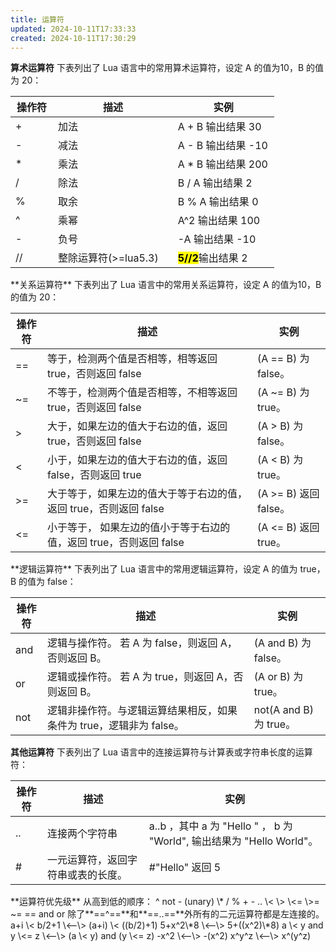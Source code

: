 ```yaml
---
title: 运算符
updated: 2024-10-11T17:33:33
created: 2024-10-11T17:30:29
---
```


**算术运算符**
下表列出了 Lua 语言中的常用算术运算符，设定 A 的值为10，B 的值为 20：
<table>
<colgroup>
<col style="width: 16%" />
<col style="width: 45%" />
<col style="width: 38%" />
</colgroup>
<thead>
<tr class="header">
<th><strong>操作符</strong></th>
<th><strong>描述</strong></th>
<th><strong>实例</strong></th>
</tr>
</thead>
<tbody>
<tr class="odd">
<td>+</td>
<td>加法</td>
<td>A + B 输出结果 30</td>
</tr>
<tr class="even">
<td>-</td>
<td>减法</td>
<td>A - B 输出结果 -10</td>
</tr>
<tr class="odd">
<td>*</td>
<td>乘法</td>
<td>A * B 输出结果 200</td>
</tr>
<tr class="even">
<td>/</td>
<td>除法</td>
<td>B / A 输出结果 2</td>
</tr>
<tr class="odd">
<td>%</td>
<td>取余</td>
<td>B % A 输出结果 0</td>
</tr>
<tr class="even">
<td>^</td>
<td>乘幂</td>
<td>A^2 输出结果 100</td>
</tr>
<tr class="odd">
<td>-</td>
<td>负号</td>
<td>-A 输出结果 -10</td>
</tr>
<tr class="even">
<td>//</td>
<td>整除运算符(&gt;=lua5.3)</td>
<td><strong><mark>5//2</mark></strong>输出结果 2</td>
</tr>
</tbody>
</table>
**关系运算符**
下表列出了 Lua 语言中的常用关系运算符，设定 A 的值为10，B 的值为 20：
<table>
<colgroup>
<col style="width: 10%" />
<col style="width: 66%" />
<col style="width: 23%" />
</colgroup>
<thead>
<tr class="header">
<th><strong>操作符</strong></th>
<th><strong>描述</strong></th>
<th><strong>实例</strong></th>
</tr>
</thead>
<tbody>
<tr class="odd">
<td>==</td>
<td>等于，检测两个值是否相等，相等返回 true，否则返回 false</td>
<td>(A == B) 为 false。</td>
</tr>
<tr class="even">
<td>~=</td>
<td>不等于，检测两个值是否相等，不相等返回 true，否则返回 false</td>
<td>(A ~= B) 为 true。</td>
</tr>
<tr class="odd">
<td>&gt;</td>
<td>大于，如果左边的值大于右边的值，返回 true，否则返回 false</td>
<td>(A &gt; B) 为 false。</td>
</tr>
<tr class="even">
<td>&lt;</td>
<td>小于，如果左边的值大于右边的值，返回 false，否则返回 true</td>
<td>(A &lt; B) 为 true。</td>
</tr>
<tr class="odd">
<td>&gt;=</td>
<td>大于等于，如果左边的值大于等于右边的值，返回 true，否则返回 false</td>
<td>(A &gt;= B) 返回 false。</td>
</tr>
<tr class="even">
<td>&lt;=</td>
<td>小于等于， 如果左边的值小于等于右边的值，返回 true，否则返回 false</td>
<td>(A &lt;= B) 返回 true。</td>
</tr>
</tbody>
</table>
**逻辑运算符**
下表列出了 Lua 语言中的常用逻辑运算符，设定 A 的值为 true，B 的值为 false：
<table>
<colgroup>
<col style="width: 10%" />
<col style="width: 65%" />
<col style="width: 24%" />
</colgroup>
<thead>
<tr class="header">
<th><strong>操作符</strong></th>
<th><strong>描述</strong></th>
<th><strong>实例</strong></th>
</tr>
</thead>
<tbody>
<tr class="odd">
<td>and</td>
<td>逻辑与操作符。 若 A 为 false，则返回 A，否则返回 B。</td>
<td>(A and B) 为 false。</td>
</tr>
<tr class="even">
<td>or</td>
<td>逻辑或操作符。 若 A 为 true，则返回 A，否则返回 B。</td>
<td>(A or B) 为 true。</td>
</tr>
<tr class="odd">
<td>not</td>
<td>逻辑非操作符。与逻辑运算结果相反，如果条件为 true，逻辑非为 false。</td>
<td>not(A and B) 为 true。</td>
</tr>
</tbody>
</table>

**其他运算符**
下表列出了 Lua 语言中的连接运算符与计算表或字符串长度的运算符：
<table>
<colgroup>
<col style="width: 10%" />
<col style="width: 32%" />
<col style="width: 57%" />
</colgroup>
<thead>
<tr class="header">
<th><strong>操作符</strong></th>
<th><strong>描述</strong></th>
<th><strong>实例</strong></th>
</tr>
</thead>
<tbody>
<tr class="odd">
<td>..</td>
<td>连接两个字符串</td>
<td>a..b ，其中 a 为 "Hello " ， b 为 "World", 输出结果为 "Hello World"。</td>
</tr>
<tr class="even">
<td>#</td>
<td>一元运算符，返回字符串或表的长度。</td>
<td>#"Hello" 返回 5</td>
</tr>
</tbody>
</table>
**运算符优先级**
从高到低的顺序：
^  
not - (unary)  
\* / %  
+ -  
..  
\< \> \<= \>= ~= ==  
and  
or
除了**==^==**和**==..==**外所有的二元运算符都是左连接的。
a+i \< b/2+1 \<--\> (a+i) \< ((b/2)+1)  
5+x^2\*8 \<--\> 5+((x^2)\*8)  
a \< y and y \<= z \<--\> (a \< y) and (y \<= z)  
-x^2 \<--\> -(x^2)  
x^y^z \<--\> x^(y^z)
